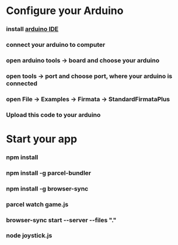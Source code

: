 # Configure your Arduino

### install [arduino IDE](http://arduino.cc/en/main/software) 

### connect your arduino to computer

### open arduino tools -> board and choose your arduino

### open tools -> port and choose port, where your arduino is connected

### open File -> Examples -> Firmata -> StandardFirmataPlus

### Upload this code to your arduino

### 

# Start your app

### npm install 

### npm install -g parcel-bundler

### npm install -g browser-sync

### parcel watch game.js

### browser-sync start --server --files "."

### node joystick.js